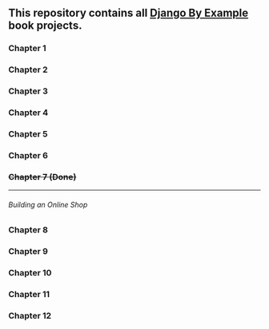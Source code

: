 ## This repository contains all [Django By Example](https://www.packtpub.com/web-development/django-example "Django By Example") book projects.

### Chapter 1
### Chapter 2
### Chapter 3
### Chapter 4
### Chapter 5
### Chapter 6
### ~~Chapter 7 (Done)~~
---

###### Building an Online Shop

### Chapter 8
### Chapter 9
### Chapter 10
### Chapter 11
### Chapter 12
